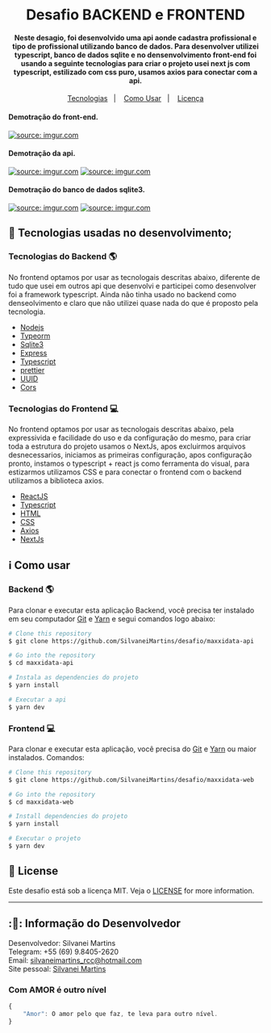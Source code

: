 <h1 align="center">
    Desafio BACKEND e FRONTEND
</h1>

<h4 align="center">
Neste desagio, foi desenvolvido uma api aonde cadastra profissional e tipo de profissional utilizando banco de dados. Para desenvolver utilizei typescript, banco  de dados sqlite e no densenvolvimento front-end foi usando a seguinte tecnologias para criar o projeto usei next js com typescript, estilizado com css puro, usamos axios para conectar com a api.
</h4>

<p align="center">
  <a href="#rocket-tecnologias">Tecnologias</a>&nbsp;&nbsp;&nbsp;|&nbsp;&nbsp;&nbsp;
  <a href="#information_source-como-usar">Como Usar</a>&nbsp;&nbsp;&nbsp;|&nbsp;&nbsp;&nbsp;
  <a href="#memo-license">Licença</a>
</p>

<h4 align="left">
  Demotração do front-end.
</h4>

<a href="https://imgur.com/7DO7uYq"><img src="https://i.imgur.com/7DO7uYq.png" title="source: imgur.com" /></a>

<h4 align="left">
  Demotração da api.
</h4>

<a href="https://imgur.com/XNCnrV6"><img src="https://i.imgur.com/XNCnrV6.png" title="source: imgur.com" /></a>
<a href="https://imgur.com/v7RjRHy"><img src="https://i.imgur.com/v7RjRHy.png" title="source: imgur.com" /></a>

<h4 align="left">
  Demotração do banco de dados sqlite3.
</h4>

<a href="https://imgur.com/3eiQPzP"><img src="https://i.imgur.com/3eiQPzP.png" title="source: imgur.com" /></a>
<a href="https://imgur.com/7sPzt2x"><img src="https://i.imgur.com/7sPzt2x.png" title="source: imgur.com" /></a>

## :rocket: Tecnologias usadas no desenvolvimento;

### Tecnologias do Backend :earth_americas:
No frontend optamos por usar as tecnologais descritas abaixo, diferente de tudo que usei em outros api que desenvolvi e participei como desenvolver foi a framework typescript. Ainda não tinha usado no backend como denseolvimento e claro que não utilizei quase nada do que é proposto pela tecnologia.

-  [Nodejs](https://nodejs.org/en/)
-  [Typeorm](https://typeorm.io/#/)
-  [Sqlite3](https://www.sqlite.org/index.html)
-  [Express](https://expressjs.com/pt-br/)
-  [Typescript](https://www.typescriptlang.org/)
-  [prettier](https://prettier.io/)
-  [UUID](https://www.uuidgenerator.net/)
-  [Cors](https://demoiselle.gitbooks.io/documentacao-jee/content/cors.html)

### Tecnologias do Frontend :computer:
No frontend optamos por usar as tecnologais descritas abaixo, pela expressivida e facilidade do uso e da configuração do mesmo, para criar toda a estrutura do projeto usamos o NextJs, apos excluirmos arquivos desnecessarios, iniciamos as primeiras configuração, apos configuração pronto, instamos o typescript + react js como ferramenta do visual, para estizarmos utilizamos CSS e para conectar o frontend com o backend utilizamos a biblioteca axios.

-  [ReactJS](https://reactjs.org/)
-  [Typescript](https://www.typescriptlang.org/)
-  [HTML](https://developer.mozilla.org/pt-BR/docs/Web/HTML)
-  [CSS](https://developer.mozilla.org/pt-BR/docs/Web/CSS/)
-  [Axios](https://github.com/axios/axios)
-  [NextJs](https://nextjs.org/)

## :information_source: Como usar

### Backend :earth_americas:
Para clonar e executar esta aplicação Backend, você precisa ter instalado em seu computador [Git](https://git-scm.com) e [Yarn](https://yarnpkg.com/) e segui comandos logo abaixo:

```bash
# Clone this repository
$ git clone https://github.com/SilvaneiMartins/desafio/maxxidata-api

# Go into the repository
$ cd maxxidata-api

# Instala as dependencies do projeto
$ yarn install

# Executar a api
$ yarn dev
```

### Frontend :computer:
Para clonar e executar esta aplicação, você precisa do [Git](https://git-scm.com) e [Yarn](https://yarnpkg.com/) ou maior instalados. Comandos:

```bash
# Clone this repository
$ git clone https://github.com/SilvaneiMartins/desafio/maxxidata-web

# Go into the repository
$ cd maxxidata-web

# Install dependencies do projeto
$ yarn install

# Executar o projeto
$ yarn dev
```

## :memo: License
Este desafio está sob a licença MIT. Veja o [LICENSE](https://github.com/SilvaneiMartins/desafio/blob/master/LICENSE) for more information.

---

## :👩: Informação do Desenvolvedor
Desenvolvedor: Silvanei Martins<br>
Telegram: +55 (69) 9.8405-2620 <br>
Email: silvaneimartins_rcc@hotmail.com<br>
Site pessoal: <a href="https://silvaneimartins.com.br/">Silvanei Martins</a><br>

### Com AMOR é outro nível
```js
{
    "Amor": O amor pelo que faz, te leva para outro nível.
}
```
